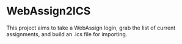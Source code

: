 # WebAssign2ICS
This project aims to take a WebAssign login, grab the list of current assignments, and build an .ics file for importing.
